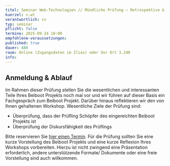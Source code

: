 ```yaml
---
titel: Seminar Web-Technologien // Mündliche Prüfung – Retrospektive & Vorstellungen von Beiboot Projekt und Workshop
kuerzel: s-wt
verantwortlich: cn
typ: seminar
pflicht: false
termine: 2025-09-24 10:00
empfohlene-voraussetzungen: 
published: true
dauer: 480
raum: Online (Zugangsdaten im Ilias) oder Vor Ort 3.240
info: 
---
```


## Anmeldung & Ablauf
Im Rahmen dieser Prüfung stellen Sie die wesentlichen und interessanten Teile Ihres Beiboot Projekts noch mal vor und wir führen auf dieser Basis ein Fachgespräch zum Beiboot Projekt. Darüber hinaus reflektieren wir den von Ihnen gehaltenen Workshop. Wesentliche Ziele der Prüfung sind:
- Überprüfung, dass der Prüfling Schöpfer des eingereichten Beiboot Projekts ist
- Überprüfung der Diskursfähigkeit des Prüflings

Bitte reservieren Sie [hier einen Termin](https://ilias.th-koeln.de/goto.php?target=xpdl_2521547&client_id=ILIAS_FH_Koeln). Für die Prüfung sollten Sie eine kurze Vorstellung des Beiboot Projekts und eine kurze Reflexion Ihres Workshops vorbereiten. Hierzu ist nicht zwingend eine Präsentation erforderlich, andere unterstützende Formate/ Dokumente oder eine freie Vorstellung sind auch willkommen.

<!--
## Running Order

| Uhrzeit |Name |Link zum Beiboot Repo|Ort|
| --- | --- | --- | --- |
|09:00 | Alexander Spindeler| [Beiboot Repo](https://github.com/mi-classroom/mi-web-technologien-beiboot-ss2022-alexspdlr) | online |
|09:30 | Marc Kevin Zenzen | [Beiboot Repo](https://github.com/mi-classroom/mi-web-technologien-beiboot-ss2022-Zenska11) | online |
|10:00 | Tobias Hund | [Beiboot Repo](https://github.com/mi-classroom/mi-web-technologien-beiboot-ss2022-twobiers) | online |
|11:00 | Max Hammer | [Beiboot Repo](https://github.com/mi-classroom/mi-web-technologien-beiboot-ss2022-MaxHam) | online |
|11:30 | - | - | online |
|12:00 | Stefan Steinhauer | [Beiboot Repo](https://github.com/mi-classroom/mi-web-technologien-beiboot-ss2022-pfropfen) | online |
|13:00 | Luca Stamos | [Beiboot Repo](https://github.com/mi-classroom/mi-web-technologien-beiboot-ss2022-LokiGodofBattle) | online |
|13:30 | Christopher Toth | [Beiboot Repo](https://github.com/mi-classroom/mi-web-technologien-beiboot-ss2022-SickxX) | online |
|14:00 | Melvin Weiershäuser | [Beiboot Repo](https://github.com/mi-classroom/mi-web-technologien-beiboot-ss2022-mweiershaeuser) | online |
|15:00 | Valeria Orlova | [Beiboot Repo](https://github.com/mi-classroom/mi-web-technologien-beiboot-ss2022-Vorlova) | online |
|15:30 | Linnéa Doberstein | [Beiboot Repo](https://github.com/mi-classroom/mi-web-technologien-beiboot-ss2022-Moosgloeckchen)  | online |
|16:00 | Sarfaroz Khakimov | [Beiboot Repo](https://github.com/mi-classroom/mi-web-technologien-beiboot-ss2022-Sarfaroz) | online |
|16:30 | Javad Alamdar | [Beiboot Repo](https://github.com/mi-classroom/mi-web-technologien-beiboot-ss2022-javadalam) | online |
|17:00 | Jan Koll | [Beiboot Repo](https://github.com/mi-classroom/mi-web-technologien-beiboot-ss2022-JanKoll) | online |
-->

